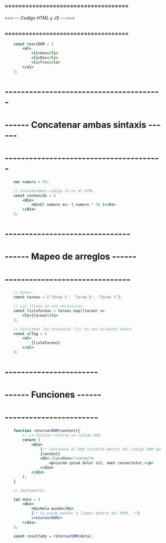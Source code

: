 ### ==================================== ###
###### ===--- Codigo HTML y JS ---=== ######
### ==================================== ###

<!-- NOTA: En React, todas las etiquetas deben encontrarse dentro de una etiqueta padre. -->

```jsx
	const reactDOM = (
		<ul>
			<li>Uno</li>
			<li>Dos</li>
			<li>Tres</li>
		</ul>
	);
```

# --------------------------------------- #
# ------ Concatenar ambas sintaxis ------ #
# --------------------------------------- #

<!-- Podriamos concatenar codigo JS. -->

```jsx
	var numero = 50;

	// Concatenamos codigo JS en el HTML.
	const contenido = (
		<div>
			<h1>El numero es: { numero * 50 }</h1>
		</div>
	);
```

# ------------------------------- #
# ------ Mapeo de arreglos ------ #
# ------------------------------- #

<!-- Podemos concatenar codigo HTML en un mapeo de datos. -->

```jsx
	// Datos.
	const tareas = ['Tarea 1', 'Tarea 2', 'Tarea 3'];

	// Las llaves no son necesarias.
	const listaTareas = tareas.map((tarea) => 
	    <li>{tarea}</li>
	);

	// Colocamos las etiquetas (li) en una etiqueta padre.
	const ulTag = (
	    <ul>
	        {listaTareas}
	    </ul>
	);
```

# ----------------------- #
# ------ Funciones ------ #
# ----------------------- #

<!-- Sabemos que las variables pueden almacenar codigo DOM, sin embargo, las funciones 
tambien pueden retornarlo. -->

```jsx
	function retornarDOM(content){
		// La funcion retorna un codigo DOM.
		return (
			<div>
				{/* Concatena el DOM recibido dentro del codigo DOM que retorna. */}
				{content}
				<div className="cuerpo">
					<p>Lorem ipsum dolor sit, amet consectetur.</p>
				</div>
			</div>
		);
	}

	// Implementar.

	let data = (
		<div>
			<h1>Hola mundo</h1>
			{/* Se puede mandar a llamar dentro del HTML. */}
			<retornarDOM/>
		</div>
	);

	const resultado = retornarDOM(data);
```